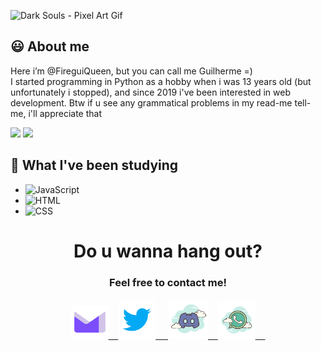 <p align="left">
  <img src="https://i.imgur.com/cEZ7R4g.gif" alt="Dark Souls - Pixel Art Gif" title="Dark Souls Warrior Pixel Art"/>
</p>

## :smiley: About me
Here i’m @FireguiQueen, but you can call me Guilherme =) </br>
I started programming in Python as a hobby when i was 13 years old (but unfortunately i stopped), and since 2019 i've been interested in web development. Btw if u see any grammatical problems in my read-me tell-me, i'll appreciate that

<div style="display: inline_block">
  <img src="https://github-readme-stats.vercel.app/api?username=fireguiqueen&show_icons=true&theme=dracula&include_all_commits=true&count_private=true"/>
  <img height="180em" src="https://github-readme-stats.vercel.app/api/top-langs/?username=fireguiqueen&layout=compact&langs_count=7&theme=dracula"/>
</div>

## :space_invader: What I've been studying
+ ![JavaScript](https://img.shields.io/badge/-JavaScript-05122A?style=flat&logo=javascript)&nbsp;
+ ![HTML](https://img.shields.io/badge/-HTML-05122A?style=flat&logo=HTML5)&nbsp;
+ ![CSS](https://img.shields.io/badge/-CSS-05122A?style=flat&logo=CSS3&logoColor=1572B6)&nbsp;



<div align="center">
  <h1> Do u wanna hang out? </h1> 
  <h3>Feel free to contact me!</h3>
  <a href ="mailto: fireguiqueen@proton.me"> <img title="Prontmail" width="60" height="53" src="./icons/proton.svg">&nbsp;&nbsp;&nbsp; </a>
  <a href="https://twitter.com/FirePlayerWr"> <img title="Twitter" width="60" src="./icons/twitter.svg"> &nbsp;&nbsp;&nbsp; </a>
  <a href ="https://discord.com/users/402168526112292864"> <img title="Discord" width="64" src="./icons/discord.svg">&nbsp;&nbsp;&nbsp; </a>
  <a href="https://api.whatsapp.com/send?phone=5524999663607&text=Hi,%20i%20want%20to%20give%20u%20all%20my%20money%20"> <img title="Whatsapp" width="60" src="./icons/whatsapp.svg"> &nbsp;&nbsp;&nbsp; </a>
</div>




<!---
FireguiQueen/FireguiQueen is a ✨ special ✨ repository because its `README.md` (this file) appears on your GitHub profile.
You can click the Preview link to take a look at your changes.
--->







